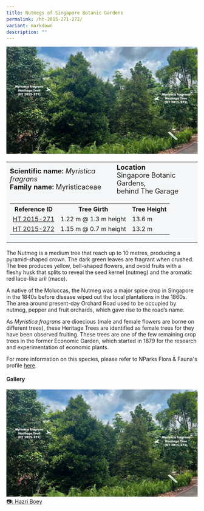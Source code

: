 ```yaml
---
title: Nutmegs of Singapore Botanic Gardens
permalink: /ht-2015-271-272/
variant: markdown
description: ""
---
```

<div class="isomer-image-wrapper">
<img src="/images/Heritage_trees_photos/myrfra_ht2015-271-272_habit.jpg">
</div><table style="minWidth: 100px; font-size: 18px; background: #F4F6F7">
<tbody><tr>
<td rowspan="1" colspan="1">
<strong>Scientific name:</strong> <em>Myristica fragrans</em> 
<br><strong>Family name: </strong>Myristicaceae
</td>
<td rowspan="1" colspan="1">
<strong>Location</strong>
<br>Singapore Botanic Gardens,<br>behind The Garage
</td>
</tr>
<tr><td rowspan="1" colspan="3">
<table style="minWidth: 100px; font-size: 16px;">
<tbody>
<tr>
 <th>Reference ID</th>
 <th>Tree Girth</th>
 <th>Tree Height</th>
</tr>
<tr>
 <td><a href="https://www.onemap.gov.sg/?lat=1.4073399999964449&amp;lng=103.98852599999908">HT 2015-271</a></td>
 <td>1.22 m @ 1.3 m height</td>
 <td>13.6 m</td>
</tr>
<tr>
 <td><a href="https://www.onemap.gov.sg/?lat=1.4073399999964449&amp;lng=103.98852599999908">HT 2015-272</a></td>
 <td>1.15 m @ 0.7 m height</td>
 <td>13.2 m</td>
</tr></tbody>
</table>
</td></tr></tbody></table>
<p>The Nutmeg is a medium tree that reach up to 10 metres, producing a pyramid-shaped crown. The dark green leaves are fragrant when crushed. The tree produces yellow, bell-shaped flowers, and ovoid fruits with a fleshy husk that splits to reveal the seed kernel (nutmeg) and the aromatic red lace-like aril (mace).</p>

<p>A native of the Moluccas, the Nutmeg was a major spice crop in Singapore in the 1840s before disease wiped out the local plantations in the 1860s. The area around present-day Orchard Road used to be occupied by nutmeg, pepper and fruit orchards, which gave rise to the road’s name.</p>

<p>As <em>Myristica fragrans</em> are dioecious (male and female flowers are borne on different trees), these Heritage Trees are identified as female trees for they have been observed fruiting. These trees are one of the few remaining crop trees in the former Economic Garden, which started in 1879 for the research and experimentation of economic plants.</p>

<p>For more information on this species, please refer to NParks Flora &amp; Fauna's profile <a href="https://www.nparks.gov.sg/florafaunaweb/flora/3/0/3037">here</a>.</p>

<h4><b>Gallery</b></h4>
<div class="isomer-card-grid">
<a href="/images/Heritage_trees_photos/myrfra_ht2015-271-272_habit.jpg" class="isomer-card">
<div class="isomer-card-image">
<div class="isomer-image-wrapper"><img src="/images/Heritage_trees_photos/myrfra_ht2015-271-272_habit.jpg"></div></div>
<div class="isomer-card-body"><div class="isomer-card-description">📷: Hazri Boey</div></div></a><br></div>